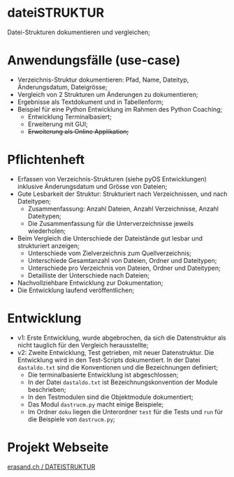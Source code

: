 # dateiSTRUKTUR
Datei-Strukturen dokumentieren und vergleichen;

# Anwendungsfälle (use-case)
* Verzeichnis-Struktur dokumentieren: Pfad, Name, Dateityp, Änderungsdatum, Dateigrösse;
* Vergleich von 2 Strukturen um Änderungen zu dokumentieren;
* Ergebnisse als Textdokument und in Tabellenform;
* Beispiel für eine Python Entwicklung im Rahmen des Python Coaching;
  * Entwicklung Terminalbasiert;
  * Erweiterung mit GUI;
  * ~~Erweiterung als Online Applikation;~~

# Pflichtenheft
* Erfassen von Verzeichnis-Strukturen (siehe pyOS Entwicklungen) inklusive Änderungsdatum und Grösse von Dateien;
* Gute Lesbarkeit der Struktur: Strukturiert nach Verzeichnissen, und nach Dateitypen;
  * Zusammenfassung: Anzahl Dateien, Anzahl Verzeichnisse, Anzahl Dateitypen;
  * Die Zusammenfassung für die Unterverzeichnisse jeweils wiederholen;
* Beim Vergleich die Unterschiede der Dateistände gut lesbar und strukturiert anzeigen;
  * Unterschiede vom Zielverzeichnis zum Quellverzeichnis;
  * Unterschiede Gesamtanzahl von Dateien, Ordner und Dateitypen;
  * Unterschiede pro Verzeichnis von Dateien, Ordner und Dateitypen;
  * Detailliste der Unterschiede nach Dateien;
* Nachvollziehbare Entwicklung zur Dokumentation;
* Die Entwicklung laufend veröffentlichen;

# Entwicklung
* v1: Erste Entwicklung, wurde abgebrochen, da sich die Datenstruktur als nicht tauglich für den Vergleich herausstellte;
* v2: Zweite Entwicklung, Test getrieben, mit neuer Datenstruktur. Die Entwicklung wird in den Test-Scripts dokumentiert. In der Datei `dastaldo.txt` sind die Konventionen und die Bezeichnungen definiert;
  * Die terminalbasierte Entwicklung ist abgeschlossen;
  * In der Datei `dastaldo.txt` ist Bezeichnungskonvention der Module beschrieben;
  * In den Testmodulen sind die Objektmodule dokumentiert;
  * Das Modul `dastrucm.py` macht einige Beispiele;
  * Im Ordner `doku` liegen die Unterordner `test` für die Tests und `run` für die Beispiele von `dastrucm.py`;

# Projekt Webseite
[erasand.ch / DATEISTRUKTUR](https://www.erasand.ch/#dokudatstrkt)
